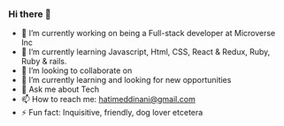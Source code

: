 ### Hi there 👋
- 🔭 I’m currently working on being a Full-stack developer at Microverse Inc
- 🌱 I’m currently learning Javascript, Html, CSS, React & Redux, Ruby, Ruby & rails.
- 👯 I’m looking to collaborate on 
- 🤔 I’m currently learning and looking for new opportunities
- 💬 Ask me about Tech
- 📫 How to reach me: hatimeddinani@gmail.com
- ⚡ Fun fact: Inquisitive, friendly, dog lover etcetera
